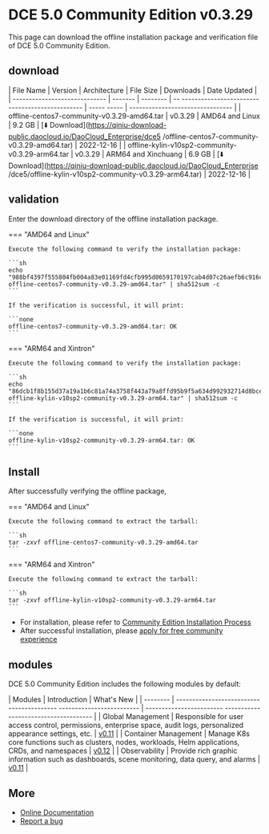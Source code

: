 # DCE 5.0 Community Edition v0.3.29

This page can download the offline installation package and verification file of DCE 5.0 Community Edition.

## download

| File Name | Version | Architecture | File Size | Downloads | Date Updated |
| ----------------------------- | ------- | -------- | -- ----------------------------------------------- | ----- ----- | -------------------------------- |
| offline-centos7-community-v0.3.29-amd64.tar | v0.3.29 | AMD64 and Linux | 9.2 GB | [:arrow_down: Download](https://qiniu-download-public.daocloud.io/DaoCloud_Enterprise/dce5 /offline-centos7-community-v0.3.29-amd64.tar) | 2022-12-16 |
| offline-kylin-v10sp2-community-v0.3.29-arm64.tar | v0.3.29 | ARM64 and Xinchuang | 6.9 GB | [:arrow_down: Download](https://qiniu-download-public.daocloud.io/DaoCloud_Enterprise /dce5/offline-kylin-v10sp2-community-v0.3.29-arm64.tar) | 2022-12-16 |

## validation

Enter the download directory of the offline installation package.

=== "AMD64 and Linux"

    Execute the following command to verify the installation package:

    ```sh
    echo "988bf4397f555804fb004a83e01169fd4cfb995d0659170197cab4d07c26aefb6c916ce42c0655d207a2ae7bddd5c28c6c66fc7645c67a174a8919e7e040cbd8  offline-centos7-community-v0.3.29-amd64.tar" | sha512sum -c
    ```

    If the verification is successful, it will print:

    ```none
    offline-centos7-community-v0.3.29-amd64.tar: OK
    ```

=== "ARM64 and Xintron"

    Execute the following command to verify the installation package:

    ```sh
    echo "86dcb1f8b155d37a19a1b6c81a74a3758f443a79a8ffd95b9f5a634d992932714d8bce9805ab52d9fffbfdcbc82873e7c7132a7d3e9a45d5fe00f46de16ab717  offline-kylin-v10sp2-community-v0.3.29-arm64.tar" | sha512sum -c
    ```

    If the verification is successful, it will print:

    ```none
    offline-kylin-v10sp2-community-v0.3.29-arm64.tar: OK
    ```
  
## Install

After successfully verifying the offline package,

=== "AMD64 and Linux"

    Execute the following command to extract the tarball:

    ```sh
    tar -zxvf offline-centos7-community-v0.3.29-amd64.tar
    ```

=== "ARM64 and Xintron"

    Execute the following command to extract the tarball:

    ```sh
    tar -zxvf offline-kylin-v10sp2-community-v0.3.29-arm64.tar
    ```

- For installation, please refer to [Community Edition Installation Process](../../install/community/k8s/online.md#_2)
- After successful installation, please [apply for free community experience](../../dce/license0.md)

## modules

DCE 5.0 Community Edition includes the following modules by default:

| Modules | Introduction | What's New |
| -------- | ----------------------------------------- ------------------------- | ------------------------ ------------------------------------- |
| Global Management | Responsible for user access control, permissions, enterprise space, audit logs, personalized appearance settings, etc. | [v0.11](../../ghippo/01ProductBrief/release-notes.md#v011) |
| Container Management | Manage K8s core functions such as clusters, nodes, workloads, Helm applications, CRDs, and namespaces | [v0.12](../../kpanda/03ProductBrief/release-notes.md#v012) |
| Observability | Provide rich graphic information such as dashboards, scene monitoring, data query, and alarms | [v0.11](../../insight/03ProductBrief/releasenote.md#v011) |

## More

- [Online Documentation](https://docs.daocloud.io/dce/what-is-dce/)
- [Report a bug](https://github.com/DaoCloud/DaoCloud-docs/issues)